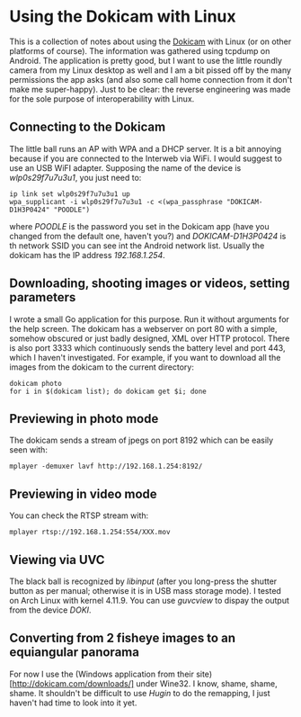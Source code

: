 # Using the Dokicam with Linux

This is a collection of notes about using the
[Dokicam](http://www.dokicam.com) with Linux (or on other platforms of
course). The information was gathered using tcpdump on Android. The
application is pretty good, but I want to use the little roundly camera
from my Linux desktop as well and I am a bit pissed off by the many
permissions the app asks (and also some call home connection from it
don't make me super-happy). Just to be clear: the reverse engineering
was made for the sole purpose of interoperability with Linux.

## Connecting to the Dokicam

The little ball runs an AP with WPA and a DHCP server. It is a bit
annoying because if you are connected to the Interweb via WiFi. I
would suggest to use an USB WiFI adapter. Supposing the name of the
device is *wlp0s29f7u7u3u1*, you just need to:

```shell
ip link set wlp0s29f7u7u3u1 up
wpa_supplicant -i wlp0s29f7u7u3u1 -c <(wpa_passphrase "DOKICAM-D1H3P0424" "POODLE")
```

where *POODLE* is the password you set in the Dokicam app (have you
changed from the default one, haven't you?) and *DOKICAM-D1H3P0424* is
th network SSID you can see int the Android network list. Usually the
dokicam has the IP address *192.168.1.254*.

## Downloading, shooting images or videos, setting parameters

I wrote a small Go application for this purpose. Run it without
arguments for the help screen. The dokicam has a webserver on port 80
with a simple, somehow obscured or just badly designed, XML over HTTP
protocol. There is also port 3333 which continuously sends the battery
level and port 443, which I haven't investigated. For example, if you
want to download all the images from the dokicam to the current
directory:

```shell
dokicam photo
for i in $(dokicam list); do dokicam get $i; done
```

## Previewing in photo mode

The dokicam sends a stream of jpegs on port 8192 which can be easily
seen with:

```shell
mplayer -demuxer lavf http://192.168.1.254:8192/
```
## Previewing in video mode

You can check the RTSP stream with:

```shell
mplayer rtsp://192.168.1.254:554/XXX.mov
```

## Viewing via UVC

The black ball is recognized by *libinput* (after you long-press the
shutter button as per manual; otherwise it is in USB mass storage
mode). I tested on Arch Linux with kernel 4.11.9. You can use
*guvcview* to dispay the output from the device *DOKI*.

## Converting from 2 fisheye images to an equiangular panorama

For now I use the (Windows application from their
site)[http://dokicam.com/downloads/] under Wine32. I know, shame,
shame, shame. It shouldn't be difficult to use *Hugin* to do the
remapping, I just haven't had time to look into it yet.


